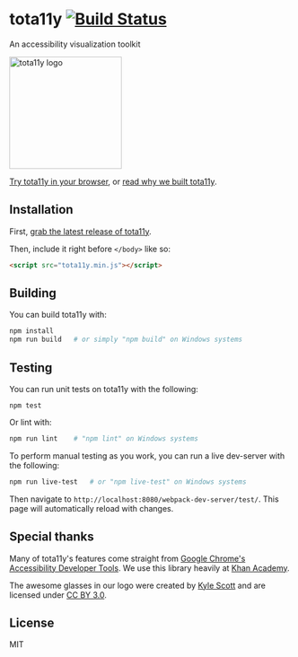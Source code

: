 # tota11y [![Build Status](https://travis-ci.org/Khan/tota11y.svg?branch=master)](https://travis-ci.org/Khan/tota11y)

An accessibility visualization toolkit

<img src="http://khan.github.io/tota11y/img/tota11y-logo.png" alt="tota11y logo" width="200">

[Try tota11y in your browser](http://khan.github.io/tota11y/#Try-it), or
[read why we built tota11y](http://engineering.khanacademy.org/posts/tota11y.htm).

## Installation

First, [grab the latest release of tota11y](https://github.com/Khan/tota11y/releases/latest).

Then, include it right before `</body>` like so:

```html
<script src="tota11y.min.js"></script>
```

## Building

You can build tota11y with:

```sh
npm install
npm run build   # or simply "npm build" on Windows systems
```

## Testing

You can run unit tests on tota11y with the following:

```
npm test
```

Or lint with:

```sh
npm run lint    # "npm lint" on Windows systems
```

To perform manual testing as you work, you can run a live dev-server with the
following:

```sh
npm run live-test   # or "npm live-test" on Windows systems
```

Then navigate to `http://localhost:8080/webpack-dev-server/test/`. This page
will automatically reload with changes.

## Special thanks

Many of tota11y's features come straight from [Google Chrome's Accessibility Developer Tools](https://github.com/GoogleChrome/accessibility-developer-tools). We use this library heavily at [Khan Academy](http://khanacademy.org).

The awesome glasses in our logo were created by [Kyle Scott](https://thenounproject.com/Kyle/) and are licensed under [CC BY 3.0](http://creativecommons.org/licenses/by/3.0/us/legalcode).

## License

MIT
